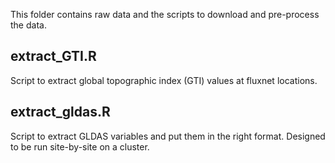 This folder contains raw data and the scripts to download and pre-process the data.

## extract_GTI.R
Script to extract global topographic index (GTI) values at fluxnet locations. 

## extract_gldas.R
Script to extract GLDAS variables and put them in the right format. Designed to be run site-by-site on a cluster.
